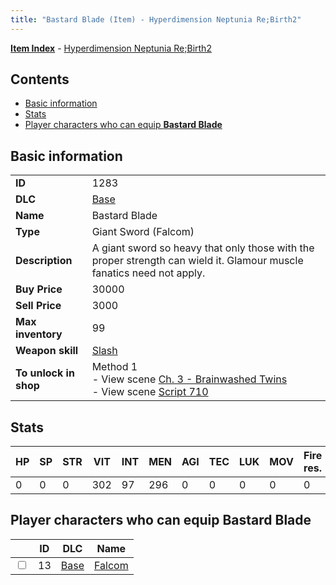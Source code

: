 ```yaml
---
title: "Bastard Blade (Item) - Hyperdimension Neptunia Re;Birth2"
---
```


[**Item Index**](/neptunia/rb2/item/index.html) - [Hyperdimension Neptunia Re;Birth2](/neptunia/rb2)

## Contents

- [Basic information](#basic-information)
- [Stats](#stats)
- [Player characters who can equip **Bastard Blade**](#player-characters-who-can-equip-bastard-blade)

## Basic information

|   |   |
| -- | -- |
| **ID** | 1283 |
| **DLC** | [Base](/neptunia/rb2/dlc/0-base.html) |
| **Name** | Bastard Blade |
| **Type** | Giant Sword (Falcom) |
| **Description** | A giant sword so heavy that only those with the proper strength can wield it. Glamour muscle fanatics need not apply. |
| **Buy Price** | 30000 |
| **Sell Price** | 3000 |
| **Max inventory** | 99 |
| **Weapon skill** | [Slash](/neptunia/rb2/skill/0-1902-slash.html) |
| **To unlock in shop** | Method 1<br />- View scene [Ch. 3 - Brainwashed Twins](/neptunia/rb2/scene/0-265-ch-3-brainwashed-twins.html)<br />- View scene [Script 710](/neptunia/rb2/scene/0-710-script-710.html) |

## Stats

| HP | SP | STR | VIT | INT | MEN | AGI | TEC | LUK | MOV | Fire res. | Ice res. | Wind res. | Lightning res. |
| -- | -- | --- | --- | --- | --- | --- | --- | --- | --- | --------- | -------- | --------- | -------------- |
| 0 | 0 | 0 | 302 | 97 | 296 | 0 | 0 | 0 | 0 | 0 | 0 | 0 | 0 |

## Player characters who can equip **Bastard Blade**

|    | ID | DLC | Name |
| -- | -- | --- | ---- |
| <input type="checkbox" id="rb2-player-0-13" class="trackbox" /> | 13 | [Base](/neptunia/rb2/dlc/0-base.html) | [Falcom](/neptunia/rb2/player/0-13-falcom.html) |
